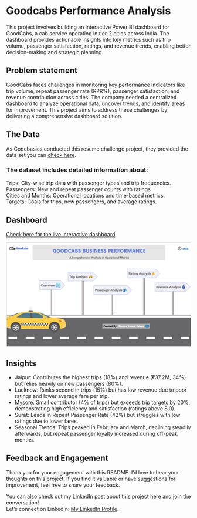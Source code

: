 # Goodcabs Performance Analysis

This project involves building an interactive Power BI dashboard for GoodCabs, a cab service operating in tier-2 cities across India. The dashboard provides actionable insights into key metrics such as trip volume, passenger satisfaction, ratings, and revenue trends, enabling better decision-making and strategic planning.

## Problem statement

GoodCabs faces challenges in monitoring key performance indicators like trip volume, repeat passenger rate (RPR%), passenger satisfaction, and revenue contribution across cities. The company needed a centralized dashboard to analyze operational data, uncover trends, and identify areas for improvement. This project aims to address these challenges by delivering a comprehensive dashboard solution.

## The Data
As Codebasics conducted this resume challenge project, they provided the data set  you can [check here](https://codebasics.io/challenge/codebasics-resume-project-challenge/16).

### The dataset includes detailed information about:

Trips: City-wise trip data with passenger types and trip frequencies.  
Passengers: New and repeat passenger counts with ratings.  
Cities and Months: Operational locations and time-based metrics.  
Targets: Goals for trips, new passengers, and average ratings.

## Dashboard
[Check here for the live interactive dashboard](https://app.powerbi.com/view?r=eyJrIjoiZmU0MWFjOWEtYTY2ZC00MWE0LTk3OTYtMmM1NWJiY2Q5MTRhIiwidCI6ImM2ZTU0OWIzLTVmNDUtNDAzMi1hYWU5LWQ0MjQ0ZGM1YjJjNCJ9)

<img src="https://github.com/Sourav749/Goodcabs_Performance_Analysis/blob/main/Dashboard.pdf">

## Insights

- Jaipur: Contributes the highest trips (18%) and revenue (₹37.2M, 34%) but relies heavily on new passengers (80%).  
- Lucknow: Ranks second in trips (15%) but has low revenue due to poor ratings and lower average fare per trip.  
- Mysore: Small contributor (4% of trips) but exceeds trip targets by 20%, demonstrating high efficiency and satisfaction (ratings above 8.0).  
- Surat: Leads in Repeat Passenger Rate (42%) but struggles with low ratings due to lower fares.  
- Seasonal Trends: Trips peaked in February and March, declining steadily afterwards, but repeat passenger loyalty increased during off-peak months.

## Feedback and Engagement

Thank you for your engagement with this README. 
I’d love to hear your thoughts on this project! If you find it valuable or have suggestions for improvement, feel free to share your feedback.

You can also check out my LinkedIn post about this project [here](https://www.linkedin.com/posts/sourav-kumar-sahoo_dataanalytics-powerbi-dashboarddesign-activity-7279353848081620992-ONcU?utm_source=share&utm_medium=member_desktop) and join the conversation!  
Let’s connect on LinkedIn: [My LinkedIn Profile](https://www.linkedin.com/in/sourav-kumar-sahoo/).

